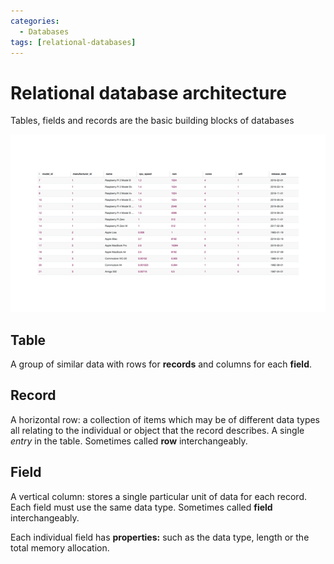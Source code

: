 ```yaml
---
categories:
  - Databases
tags: [relational-databases]
---
```


# Relational database architecture

Tables, fields and records are the basic building blocks of databases

![](/img/FL-Databases-1.5_terminology.gif)

## Table

A group of similar data with rows for **records** and columns for each
**field**.

## Record

A horizontal row: a collection of items which may be of different data types all
relating to the individual or object that the record describes. A single _entry_
in the table. Sometimes called **row** interchangeably.

## Field

A vertical column: stores a single particular unit of data for each record. Each
field must use the same data type. Sometimes called **field** interchangeably.

Each individual field has **properties:** such as the data type, length or the
total memory allocation.
